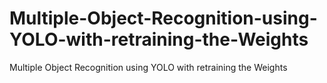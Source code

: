 # Multiple-Object-Recognition-using-YOLO-with-retraining-the-Weights
Multiple Object Recognition using YOLO with retraining the Weights
